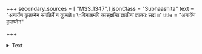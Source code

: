 +++
secondary_sources = [ "MSS_1347",]
jsonClass = "Subhaashita"
text = "अनार्येण कृतघ्नेन संगतिर्मे न युज्यते।  \nविनाशमपि काङ्क्षन्ति ज्ञातीनां ज्ञातयः सदा॥"
title = "अनार्येण कृतघ्नेन"

+++

<details><summary>Text</summary>

अनार्येण कृतघ्नेन संगतिर्मे न युज्यते।  
विनाशमपि काङ्क्षन्ति ज्ञातीनां ज्ञातयः सदा॥
</details>

